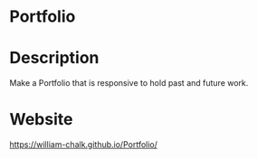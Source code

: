# Portfolio

# Description
 Make a Portfolio that is responsive to hold past and future work.

# Website
https://william-chalk.github.io/Portfolio/

